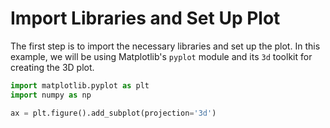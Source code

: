 # Import Libraries and Set Up Plot

The first step is to import the necessary libraries and set up the plot. In this example, we will be using Matplotlib's `pyplot` module and its `3d` toolkit for creating the 3D plot.

```python
import matplotlib.pyplot as plt
import numpy as np

ax = plt.figure().add_subplot(projection='3d')
```
